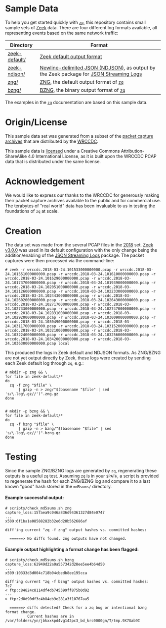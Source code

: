 # Sample Data

To help you get started quickly with [`zq`](https://github.com/mccanne/zq), this repository contains small sample sets of [Zeek](https://www.zeek.org/) data. There are four different log formats available, all representing events based on the same network traffic:

| Directory | Format |
|-----------|--------|
| [zeek-default/](zeek-default) | [Zeek default output format](https://docs.zeek.org/en/stable/examples/logs/) |
| [zeek-ndjson/](zeek-ndjson) | [ Newline-delimited JSON (NDJSON)](http://ndjson.org/), as output by the Zeek package for [JSON Streaming Logs](https://github.com/corelight/json-streaming-logs) |
| [zng/](zng) | [ZNG](https://github.com/mccanne/zq/blob/master/pkg/zng/docs/README.md), the default output format of [`zq`](https://github.com/mccanne/zq) |
| [bzng/](bzng) | [BZNG](https://github.com/mccanne/zq/blob/master/pkg/zng/docs/README.md), the binary output format of [`zq`](https://github.com/mccanne/zq) |

The examples in the [`zq`](https://github.com/mccanne/zq) documentation are based on this sample data.

# Origin/License

This sample data set was generated from a subset of the [packet capture archives](https://archive.wrccdc.org/pcaps/) that are distributed by the [WRCCDC](https://www.wrccdc.org/).

This sample data is [licensed](LICENSE) under a Creative Commons Attribution-ShareAlike 4.0 International License, as it is built upon the WRCCDC PCAP data that is distributed under the same license.

# Acknowledgement

We would like to express our thanks to the WRCCDC for generously making their packet capture archives available to the public and for commercial use. The terabytes of "real world" data has been invaluable to us in testing the foundations of `zq` at scale.

# Creation

The data set was made from the several PCAP files in the [2018](https://archive.wrccdc.org/pcaps/2018/) set. [Zeek v3.0.0](https://github.com/zeek/zeek/releases/tag/v3.0.0) was used in its default configuration with the only change being the addition/enabling of the [JSON Streaming Logs](https://github.com/corelight/json-streaming-logs) package. The packet captures were then processed via the command-line:

```
# zeek -r wrccdc.2018-03-24.101533000000000.pcap -r wrccdc.2018-03-24.101551000000000.pcap -r wrccdc.2018-03-24.101610000000000.pcap -r wrccdc.2018-03-24.101629000000000.pcap -r wrccdc.2018-03-24.101737000000000.pcap -r wrccdc.2018-03-24.101939000000000.pcap -r wrccdc.2018-03-24.102051000000000.pcap -r wrccdc.2018-03-24.102126000000000.pcap -r wrccdc.2018-03-24.102233000000000.pcap -r wrccdc.2018-03-24.102443000000000.pcap -r wrccdc.2018-03-24.102602000000000.pcap -r wrccdc.2018-03-24.102643000000000.pcap -r wrccdc.2018-03-24.102717000000000.pcap -r wrccdc.2018-03-24.102733000000000.pcap -r wrccdc.2018-03-24.102747000000000.pcap -r wrccdc.2018-03-24.102831000000000.pcap -r wrccdc.2018-03-24.102920000000000.pcap -r wrccdc.2018-03-24.103009000000000.pcap -r wrccdc.2018-03-24.103049000000000.pcap -r wrccdc.2018-03-24.103117000000000.pcap -r wrccdc.2018-03-24.103152000000000.pcap -r wrccdc.2018-03-24.103210000000000.pcap -r wrccdc.2018-03-24.103224000000000.pcap -r wrccdc.2018-03-24.103256000000000.pcap -r wrccdc.2018-03-24.103420000000000.pcap -r wrccdc.2018-03-24.103630000000000.pcap local
```

This produced the logs in Zeek default and NDJSON formats. As ZNG/BZNG are not yet output directly by Zeek, these logs were created by sending each Zeek default log through `zq`, e.g.:

```
# mkdir -p zng && \
for file in zeek-default/*
do
  zq -f zng "$file" \
      | gzip -n > zng/"$(basename "$file" | sed 's/\.log\.gz//')".zng.gz
done


# mkdir -p bzng && \
for file in zeek-default/*
do
  zq -f bzng "$file" \
      | gzip -n > bzng/"$(basename "$file" | sed 's/\.log\.gz//')".bzng.gz
done
```

# Testing

Since the sample ZNG/BZNG logs are generated by `zq`, regenerating these outputs is a useful `zq` test. Assuming `zq` is in your `$PATH`, a script is provided to regenerate the hash for each ZNG/BZNG log and compare it to a last known "good" hash stored in the `md5sums/` directory.

#### Example successful output:

```
# scripts/check_md5sums.sh zng
capture_loss:157aea9c046a836d94361327d84e0747
...
x509:6f1ba1e08588282b32e6d28b562686af

diff'ing current "zq -f zng" output hashes vs. committed hashes:

  ======> No diffs found. zng outputs have not changed.
```

#### Example output highlighting a format change has been flagged:

```
# scripts/check_md5sums.sh bzng
capture_loss:62949d22a0a557342d28ee5ee4b64d50
...
x509:10333d3d004c718b04cbedb8ee195cca

diff'ing current "zq -f bzng" output hashes vs. committed hashes:
7c7
< ftp:c84824c8114df4db745399ff875b0d92
---
> ftp:2d8d90df3c4b84eb9e281a3f10767aa5

  ======> diffs detected! Check for a zq bug or intentional bzng format change.
          Current hashes are in /var/folders/yn/jbkxxkpd4vg142pc3_bd_krc0000gn/T/tmp.9X7Gab9I
```
